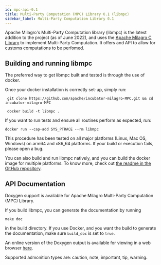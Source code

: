 ```yaml
---
id: mpc-api-0.1
title: Multi-Party Computation (MPC) Library 0.1 (libmpc)
sidebar_label: Multi-Party Computation Library 0.1
---
```

Apache Milagro's Multi-Party Computation library (libmpc) is the latest addition to the project (as of June 2022), and uses the [Apache Milagro C Library](/docs/amcl-c-api-2.0.0) to implement Multi-Party Computation. It offers and API to allow for customs computations to be perfomed.

## Building and running libmpc

The preferred way to get libmpc built and tested is through the use of docker.

Once your docker installation is correctly set-up, simply run:

```
 git clone https://github.com/apache/incubator-milagro-MPC.git && cd incubator-milagro-MPC
```

```
 docker build -t libmpc .
```

If you want to run tests and ensure all routines perform as expected, run:

```
docker run --cap-add SYS_PTRACE --rm libmpc
```

This procedure has been tested on all major platforms (Linux, Mac OS, Windows) on arm64 and x86_64 platforms. If your build or execution fails, please open a bug.

You can also build and run libmpc natively, and you can build the docker image for multiple platforms. To know more, check out [the readme in the GitHub repository](https://github.com/apache/incubator-milagro-MPC).

## API Documentation

Doxygen support is available for Apache Milagro Multi-Party Computation (MPC) Library.

If you build libmpc, you can generate the documentation by running

```
make doc
```

in the build directory. If you use Docker, and you want the build to generate the documentation, make sure `build_doc` is set to `true`.

An online version of the Doxygen output is available for viewing in a web browser <a href="/mpcdocs/index.html" target="_blank">here</a>.


Supported admonition types are: caution, note, important, tip, warning.

